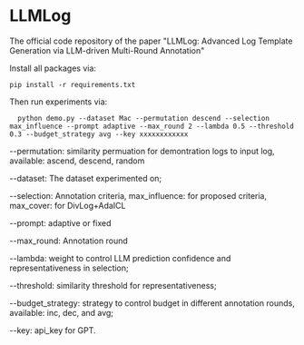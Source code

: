 # LLMLog
The official code repository of the paper "LLMLog: Advanced Log Template Generation via LLM-driven Multi-Round Annotation"

Install all packages via:

```
pip install -r requirements.txt
```


Then run experiments via: 

```
  python demo.py --dataset Mac --permutation descend --selection max_influence --prompt adaptive --max_round 2 --lambda 0.5 --threshold 0.3 --budget_strategy avg --key xxxxxxxxxxxx
```

--permutation: similarity permuation for demontration logs to input log, available: ascend, descend, random

--dataset: The dataset experimented on;

--selection: Annotation criteria, max_influence: for proposed criteria, max_cover: for DivLog+AdaICL

--prompt: adaptive or fixed

--max_round: Annotation round

--lambda: weight to control LLM prediction confidence and representativeness in selection;

--threshold: similarity threshold for representativeness;

--budget_strategy: strategy to control budget in different annotation rounds, available: inc, dec, and avg;

--key: api_key for GPT.
